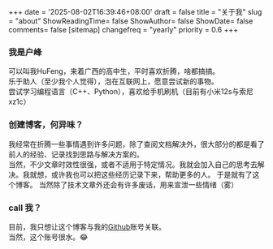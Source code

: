 +++
date = '2025-08-02T16:39:46+08:00'
draft = false
title = "关于我"
slug = "about"
ShowReadingTime= false
ShowAuthor= false
ShowDate= false
comments= false
[sitemap]
changefreq = "yearly"
priority = 0.6
+++

### 我是户峰
可以叫我HuFeng，来着广西的高中生，平时喜欢折腾，啥都搞搞。  
乐于助人（至少我个人觉得），泡在互联网上，愿意尝试新的事物。  
尝试学习编程语言（C++、Python），喜欢给手机刷机（目前有小米12s与索尼xz1c）

### 创建博客，何异味？
我经常在折腾一些事情遇到许多问题，除了查阅文档解决外，很大部分的都是看了前人的经验、记录找到思路与解决方案的。  
当然，不少文章时效性很强，或者不适用于特定情况。我就会加入自己的思考去解决。我就想，或许我也可以把这些经历记录下来，帮助更多的人。
于是就有了这个博客。
当然除了技术文章外还会有许多废话，用来宣泄一些情绪（雾）

### call 我？
目前，我只想让这个博客与我的[Github](https://github.com/HuFeng943)账号关联。  
当然，这个账号很水。😂